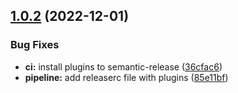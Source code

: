 ## [1.0.2](https://github.com/renatocassino/pure-function-decorator/compare/v1.0.1...v1.0.2) (2022-12-01)


### Bug Fixes

* **ci:** install plugins to semantic-release ([36cfac6](https://github.com/renatocassino/pure-function-decorator/commit/36cfac67bc30421dc11b71e4ad273f5bf769d241))
* **pipeline:** add releaserc file with plugins ([85e11bf](https://github.com/renatocassino/pure-function-decorator/commit/85e11bf50c710bb2353a0a4a1c87ce03ab7a5a2b))
